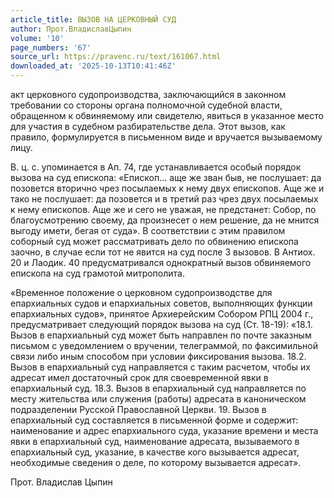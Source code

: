 ```yaml
---
article_title: ВЫЗОВ НА ЦЕРКОВНЫЙ СУД
author: Прот.ВладиславЦыпин
volume: '10'
page_numbers: '67'
source_url: https://pravenc.ru/text/161067.html
downloaded_at: '2025-10-13T10:41:46Z'
---
```


акт церковного судопроизводства, заключающийся в законном требовании со стороны органа полномочной судебной власти, обращенном к обвиняемому или свидетелю, явиться в указанное место для участия в судебном разбирательстве дела. Этот вызов, как правило, формулируется в письменном виде и вручается вызываемому лицу.

В. ц. с. упоминается в Ап. 74, где устанавливается особый порядок вызова на суд епископа: «Епископ… аще же зван быв, не послушает: да позовется вторично чрез посылаемых к нему двух епископов. Аще же и тако не послушает: да позовется и в третий раз чрез двух посылаемых к нему епископов. Аще же и сего не уважая, не предстанет: Собор, по благоусмотрению своему, да произнесет о нем решение, да не мнится выгоду имети, бегая от суда». В соответствии с этим правилом соборный суд может рассматривать дело по обвинению епископа заочно, в случае если тот не явится на суд после 3 вызовов. В Антиох. 20 и Лаодик. 40 предусматривался однократный вызов обвиняемого епископа на суд грамотой митрополита.

«Временное положение о церковном судопроизводстве для епархиальных судов и епархиальных советов, выполняющих функции епархиальных судов», принятое Архиерейским Собором РПЦ 2004 г., предусматривает следующий порядок вызова на суд (Ст. 18-19): «18.1. Вызов в епархиальный суд может быть направлен по почте заказным письмом с уведомлением о вручении, телеграммой, по факсимильной связи либо иным способом при условии фиксирования вызова. 18.2. Вызов в епархиальный суд направляется с таким расчетом, чтобы их адресат имел достаточный срок для своевременной явки в епархиальный суд. 18.3. Вызов в епархиальный суд направляется по месту жительства или служения (работы) адресата в каноническом подразделении Русской Православной Церкви. 19. Вызов в епархиальный суд составляется в письменной форме и содержит: наименование и адрес епархиального суда, указание времени и места явки в епархиальный суд, наименование адресата, вызываемого в епархиальный суд, указание, в качестве кого вызывается адресат, необходимые сведения о деле, по которому вызывается адресат».

Прот.  Владислав   Цыпин
